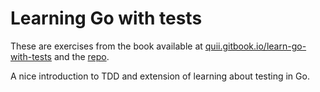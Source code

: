 # Learning Go with tests

These are exercises from the book available at [quii.gitbook.io/learn-go-with-tests](https://quii.gitbook.io/learn-go-with-tests/) and the [repo](https://github.com/quii/learn-go-with-tests).

A nice introduction to TDD and extension of learning about testing in Go.
